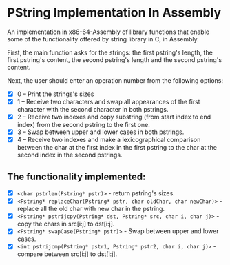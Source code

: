 # PString Implementation In Assembly
An implementation in x86-64-Assembly of library functions that enable some of the functionality offered by string library in C, in Assembly.

First, the main function asks for the strings: the first pstring's length, the first pstring's content, the second pstring's length and the second pstring's content.

Next, the user should enter an operation number from the following options:

- [x] 0 – Print the strings's sizes
- [x] 1 – Receive two characters and swap all appearances of the first character with the second character in both pstrings.
- [x] 2 – Receive two indexes and copy substring (from start index to end index) from the second pstring to the first one.
- [x] 3 – Swap between upper and lower cases in both pstrings.
- [x] 4 – Receive two indexes and make a lexicographical comparison between the char at the first index in the first pstring to the char at the second index in the second pstrings.

## The functionality implemented:
- [x] `<char pstrlen(Pstring* pstr)>` - return pstring's sizes.
- [x] `<Pstring* replaceChar(Pstring* pstr, char oldChar, char newChar)>` - replace all the old char with new char in the pstring.
- [x] `<Pstring* pstrijcpy(Pstring* dst, Pstring* src, char i, char j)>` - copy the chars in src[i:j] to dst[i:j].
- [x] `<Pstring* swapCase(Pstring* pstr)>` - Swap between upper and lower cases.
- [x] `<int pstrijcmp(Pstring* pstr1, Pstring* pstr2, char i, char j)>` - compare between src[i:j] to dst[i:j].
